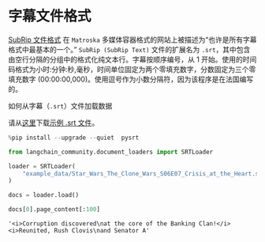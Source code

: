 # 字幕文件格式

[SubRip 文件格式](https://en.wikipedia.org/wiki/SubRip#SubRip_file_format) 在 `Matroska` 多媒体容器格式的网站上被描述为“也许是所有字幕格式中最基本的一个。” `SubRip (SubRip Text)` 文件的扩展名为 `.srt`，其中包含由空行分隔的分组中的格式化纯文本行。字幕按顺序编号，从 1 开始。使用的时间码格式为小时:分钟:秒,毫秒，时间单位固定为两个零填充数字，分数固定为三个零填充数字 (00:00:00,000)。使用逗号作为小数分隔符，因为该程序是在法国编写的。

如何从字幕（`.srt`）文件加载数据

请从[这里](https://www.opensubtitles.org/en/subtitles/5575150/star-wars-the-clone-wars-crisis-at-the-heart-en)下载[示例 .srt 文件](https://www.opensubtitles.org/en/subtitles/5575150/star-wars-the-clone-wars-crisis-at-the-heart-en)。

```python
%pip install --upgrade --quiet  pysrt
```

```python
from langchain_community.document_loaders import SRTLoader
```

```python
loader = SRTLoader(
    "example_data/Star_Wars_The_Clone_Wars_S06E07_Crisis_at_the_Heart.srt"
)
```

```python
docs = loader.load()
```

```python
docs[0].page_content[:100]
```

```output
'<i>Corruption discovered\nat the core of the Banking Clan!</i> <i>Reunited, Rush Clovis\nand Senator A'
```